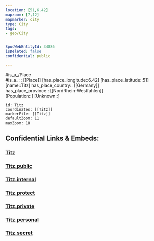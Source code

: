```yaml
---
location: [51,6.42] 
mapzoom: [7,12] 
mapmarker: city 
type: City
tags:
- geo/City


SpocWebEntityId: 34886
isDeleted: false
confidential: public

---
```

#is_a_/Place  
#is_a_ :: [[Place]] 
[has_place_longitude::6.42] 
[has_place_latitude::51] 
[name::Titz] 
has_place_country:: [[Germany]]  
has_place_province:: [[NordRhein-Westfahlen]]  
[Population::] 
[Unknown::] 


```leaflet
id: Titz
coordinates: [[Titz]] 
markerFile: [[Titz]] 
defaultZoom: 11 
maxZoom: 18
```


## Confidential Links & Embeds: 

### [Titz](/_Standards/Earth/Continent/Europe/Europe~Central/Germany/Germany~West/Nordrhein-Westfalen/counties~NW/Düren/cities~Düren/Titz.md) 

### [Titz.public](/_public/Earth/Continent/Europe/Europe~Central/Germany/Germany~West/Nordrhein-Westfalen/counties~NW/Düren/cities~Düren/Titz.public.md) 

### [Titz.internal](/_internal/Earth/Continent/Europe/Europe~Central/Germany/Germany~West/Nordrhein-Westfalen/counties~NW/Düren/cities~Düren/Titz.internal.md) 

### [Titz.protect](/_protect/Earth/Continent/Europe/Europe~Central/Germany/Germany~West/Nordrhein-Westfalen/counties~NW/Düren/cities~Düren/Titz.protect.md) 

### [Titz.private](/_private/Earth/Continent/Europe/Europe~Central/Germany/Germany~West/Nordrhein-Westfalen/counties~NW/Düren/cities~Düren/Titz.private.md) 

### [Titz.personal](/_personal/Earth/Continent/Europe/Europe~Central/Germany/Germany~West/Nordrhein-Westfalen/counties~NW/Düren/cities~Düren/Titz.personal.md) 

### [Titz.secret](/_secret/Earth/Continent/Europe/Europe~Central/Germany/Germany~West/Nordrhein-Westfalen/counties~NW/Düren/cities~Düren/Titz.secret.md)

